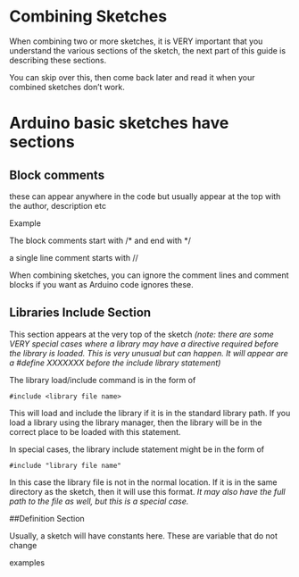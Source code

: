 # Combining Sketches

When combining two or more sketches, it is VERY important that you understand the various sections of the sketch, 
the next part of this guide is describing these sections. 

You can skip over this, then come back later and read it when your combined sketches don’t work.

# Arduino basic sketches have sections

## Block comments

these can appear anywhere in the code but usually appear at the top with the author, description etc

Example



The block comments start with /* and end with */

a single line comment starts with //

When combining sketches, you can ignore the comment lines and comment blocks if you want as Arduino code ignores these.


## Libraries Include Section

This section appears at the very top of the sketch 
*(note: there are some VERY special cases where a library may have a directive required before the library is loaded. This is very unusual but can happen.  It will appear are a #define XXXXXXX before the include library statement)*

The library load/include command is in the form of

```#include <library file name>```
  
This will load and include the library if it is in the standard library path. If you load a library using the library manager, then the library will be in the correct place to be loaded with this statement.

In special cases, the library include statement might be in the form of

```#include "library file name" ```

In this case the library file is not in the normal location. 
If it is in the same directory as the sketch, then it will use this format. 
*It may also have the full path to the file as well, but this is a special case.*

##Definition Section

Usually, a sketch will have constants here. These are variable that do not change

examples

